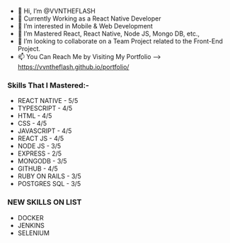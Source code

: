 - 👋 Hi, I’m @VVNTHEFLASH
- 🎸 Currently Working as a React Native Developer
- 👀 I’m interested in Mobile & Web Development
- 🌱 I’m Mastered React, React Native, Node JS, Mongo DB, etc.,
- 💞️ I’m looking to collaborate on a Team Project related to the Front-End Project.
- 📫 You Can Reach Me by Visiting My Portfolio -->   https://vvntheflash.github.io/portfolio/

### Skills That I Mastered:-

* REACT NATIVE - 5/5
* TYPESCRIPT - 4/5
* HTML - 4/5
* CSS - 4/5
* JAVASCRIPT - 4/5
* REACT JS - 4/5
* NODE JS - 3/5
* EXPRESS - 2/5
* MONGODB - 3/5
* GITHUB - 4/5
* RUBY ON RAILS - 3/5
* POSTGRES SQL - 3/5

### NEW SKILLS ON LIST

* DOCKER
* JENKINS
* SELENIUM

<!---
VVNTHEFLASH/VVNTHEFLASH is a ✨ special ✨ repository because its `README.md` (this file) appears on your GitHub profile.
You can click the Preview link to take a look at your changes.
--->
